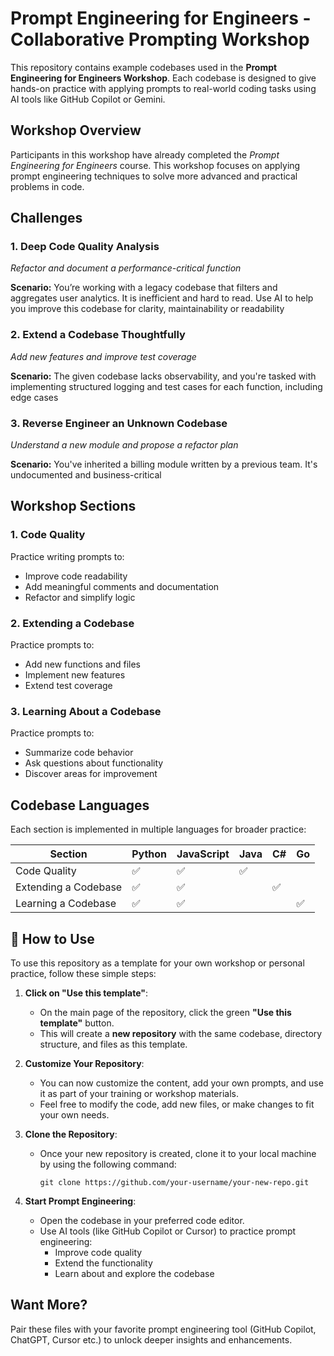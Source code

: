 # Prompt Engineering for Engineers - Collaborative Prompting Workshop

This repository contains example codebases used in the **Prompt Engineering for Engineers Workshop**. Each codebase is designed to give hands-on practice with applying prompts to real-world coding tasks using AI tools like GitHub Copilot or Gemini.

## Workshop Overview

Participants in this workshop have already completed the *Prompt Engineering for Engineers* course. This workshop focuses on applying prompt engineering techniques to solve more advanced and practical problems in code.

## Challenges

### 1. Deep Code Quality Analysis
_Refactor and document a performance-critical function_

**Scenario:** You’re working with a legacy codebase that filters and aggregates user analytics. It is inefficient and hard to read. Use AI to help you improve this codebase for clarity, maintainability or readability

### 2. Extend a Codebase Thoughtfully
_Add new features and improve test coverage_

**Scenario:** The given codebase lacks observability, and you're tasked with implementing structured logging and test cases for each function, including edge cases

### 3. Reverse Engineer an Unknown Codebase
_Understand a new module and propose a refactor plan_

**Scenario:** You've inherited a billing module written by a previous team. It's undocumented and business-critical

## Workshop Sections

### 1. Code Quality
Practice writing prompts to:
- Improve code readability
- Add meaningful comments and documentation
- Refactor and simplify logic

### 2. Extending a Codebase
Practice prompts to:
- Add new functions and files
- Implement new features
- Extend test coverage

### 3. Learning About a Codebase
Practice prompts to:
- Summarize code behavior
- Ask questions about functionality
- Discover areas for improvement

## Codebase Languages

Each section is implemented in multiple languages for broader practice:

| Section             | Python | JavaScript | Java | C# | Go |
|---------------------|--------|------------|------|----|----|
| Code Quality        | ✅      | ✅          | ✅    |    |    |
| Extending a Codebase| ✅      | ✅          |      | ✅  |    |
| Learning a Codebase | ✅      | ✅          |      |    | ✅  |

## 🚀 How to Use

To use this repository as a template for your own workshop or personal practice, follow these simple steps:

1. **Click on "Use this template"**:
   - On the main page of the repository, click the green **"Use this template"** button.
   - This will create a **new repository** with the same codebase, directory structure, and files as this template.

2. **Customize Your Repository**:
   - You can now customize the content, add your own prompts, and use it as part of your training or workshop materials.
   - Feel free to modify the code, add new files, or make changes to fit your own needs.

3. **Clone the Repository**:
   - Once your new repository is created, clone it to your local machine by using the following command:
     ```
     git clone https://github.com/your-username/your-new-repo.git
     ```

4. **Start Prompt Engineering**:
   - Open the codebase in your preferred code editor.
   - Use AI tools (like GitHub Copilot or Cursor) to practice prompt engineering:
     - Improve code quality
     - Extend the functionality
     - Learn about and explore the codebase

## Want More?

Pair these files with your favorite prompt engineering tool (GitHub Copilot, ChatGPT, Cursor etc.) to unlock deeper insights and enhancements.


